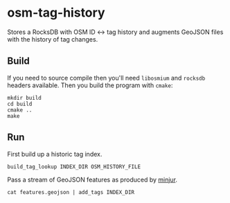 # osm-tag-history
Stores a RocksDB with OSM ID &lt;-> tag history and augments GeoJSON files with the history of tag changes.

## Build

If you need to source compile then you'll need `libosmium` and `rocksdb` headers available. Then you build the program with `cmake`:

```
mkdir build
cd build
cmake ..
make
```

## Run

First build up a historic tag index.

```
build_tag_lookup INDEX_DIR OSM_HISTORY_FILE
```

Pass a stream of GeoJSON features as produced by [minjur](https://github.com/mapbox/minjur).

```
cat features.geojson | add_tags INDEX_DIR
```
